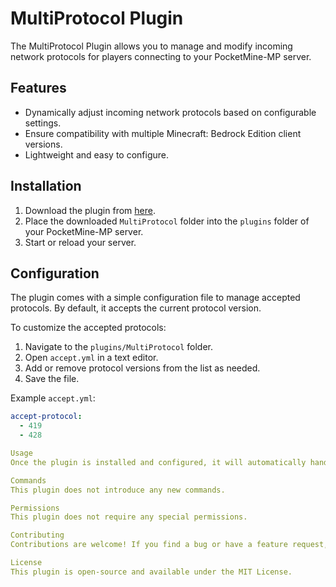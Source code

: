 # MultiProtocol Plugin

The MultiProtocol Plugin allows you to manage and modify incoming network protocols for players connecting to your PocketMine-MP server.

## Features

- Dynamically adjust incoming network protocols based on configurable settings.
- Ensure compatibility with multiple Minecraft: Bedrock Edition client versions.
- Lightweight and easy to configure.

## Installation

1. Download the plugin from [here](#).
2. Place the downloaded `MultiProtocol` folder into the `plugins` folder of your PocketMine-MP server.
3. Start or reload your server.

## Configuration

The plugin comes with a simple configuration file to manage accepted protocols. By default, it accepts the current protocol version.

To customize the accepted protocols:

1. Navigate to the `plugins/MultiProtocol` folder.
2. Open `accept.yml` in a text editor.
3. Add or remove protocol versions from the list as needed.
4. Save the file.

Example `accept.yml`:
```yaml
accept-protocol:
  - 419
  - 428

Usage
Once the plugin is installed and configured, it will automatically handle incoming connection protocols based on your configuration.

Commands
This plugin does not introduce any new commands.

Permissions
This plugin does not require any special permissions.

Contributing
Contributions are welcome! If you find a bug or have a feature request, feel free to open an issue or submit a pull request.

License
This plugin is open-source and available under the MIT License.
